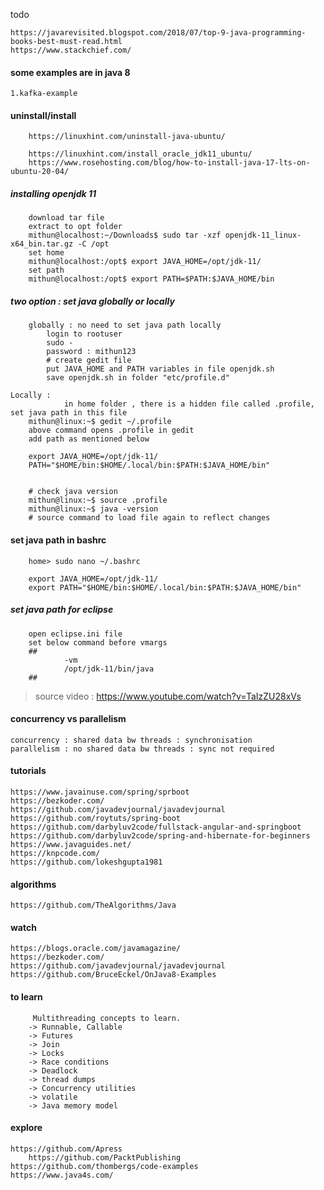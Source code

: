 todo  
	
	https://javarevisited.blogspot.com/2018/07/top-9-java-programming-books-best-must-read.html
	https://www.stackchief.com/

#### some examples are in java 8 

	1.kafka-example

#### uninstall/install

  		https://linuxhint.com/uninstall-java-ubuntu/

		https://linuxhint.com/install_oracle_jdk11_ubuntu/
  		https://www.rosehosting.com/blog/how-to-install-java-17-lts-on-ubuntu-20-04/
		
		
##### installing openjdk 11

        download tar file
        extract to opt folder
        mithun@localhost:~/Downloads$ sudo tar -xzf openjdk-11_linux-x64_bin.tar.gz -C /opt
        set home
        mithun@localhost:/opt$ export JAVA_HOME=/opt/jdk-11/
        set path
        mithun@localhost:/opt$ export PATH=$PATH:$JAVA_HOME/bin
        
        
##### two option : set java globally or locally
	
        globally : no need to set java path locally
			login to rootuser
			sudo -
			password : mithun123
			# create gedit file
			put JAVA_HOME and PATH variables in file openjdk.sh
			save openjdk.sh in folder "etc/profile.d"

	Locally : 
                in home folder , there is a hidden file called .profile, set java path in this file
		mithun@linux:~$ gedit ~/.profile
		above command opens .profile in gedit
		add path as mentioned below
			
		export JAVA_HOME=/opt/jdk-11/
		PATH="$HOME/bin:$HOME/.local/bin:$PATH:$JAVA_HOME/bin"


		# check java version
		mithun@linux:~$ source .profile
		mithun@linux:~$ java -version
		# source command to load file again to reflect changes        
        
#### set java path in bashrc 

		home> sudo nano ~/.bashrc
		 
		export JAVA_HOME=/opt/jdk-11/
		export PATH="$HOME/bin:$HOME/.local/bin:$PATH:$JAVA_HOME/bin"


        
##### set java path for eclipse
        open eclipse.ini file
        set below command before vmargs
        ##
                -vm 
                /opt/jdk-11/bin/java
        ##
        
        
> source video : https://www.youtube.com/watch?v=TaIzZU28xVs



#### concurrency vs parallelism
	concurrency : shared data bw threads : synchronisation
	parallelism : no shared data bw threads : sync not required
	
#### tutorials

	https://www.javainuse.com/spring/sprboot
	https://bezkoder.com/
	https://github.com/javadevjournal/javadevjournal
	https://github.com/roytuts/spring-boot
	https://github.com/darbyluv2code/fullstack-angular-and-springboot  
	https://github.com/darbyluv2code/spring-and-hibernate-for-beginners
	https://www.javaguides.net/
	https://knpcode.com/
 	https://github.com/lokeshgupta1981
	
	
#### algorithms 

	https://github.com/TheAlgorithms/Java
	
	
#### watch

	https://blogs.oracle.com/javamagazine/
	https://bezkoder.com/
	https://github.com/javadevjournal/javadevjournal
	https://github.com/BruceEckel/OnJava8-Examples
	


#### to learn

		 Multithreading concepts to learn.
		-> Runnable, Callable
		-> Futures
		-> Join
		-> Locks
		-> Race conditions
		-> Deadlock
		-> thread dumps
		-> Concurrency utilities
		-> volatile
		-> Java memory model
		
#### explore

	https://github.com/Apress
        https://github.com/PacktPublishing
	https://github.com/thombergs/code-examples
	https://www.java4s.com/

